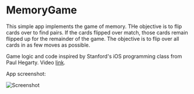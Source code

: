 # MemoryGame

This simple app implements the game of memory. THe objective is to flip cards over to find pairs. If the cards flipped over match, those cards remain flipped up for the remainder of the game. The objective is to flip over all cards in as few moves as possible.

Game logic and code inspired by Stanford's iOS programming class from Paul Hegarty. Video [link](https://www.youtube.com/watch?v=ilQ-tq772VI&list=PLPA-ayBrweUz32NSgNZdl0_QISw-f12Ai).

App screenshot: 

![Screenshot](https://i.imgur.com/or3G2Wc.png)
